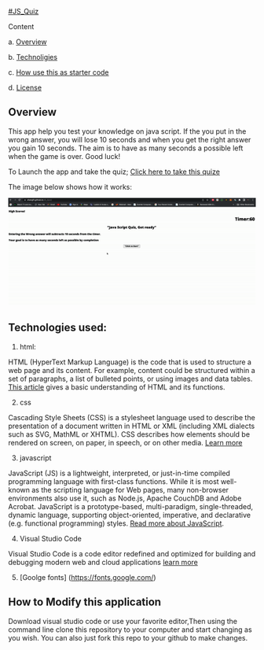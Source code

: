 
[#JS_Quiz](https://shangfii.github.io/JS_Quiz/)

Content 

a. [Overview](https://github.com/shangfii/JS_Quiz#overview)

b. [Technoligies](https://github.com/shangfii/JS_Quiz#technologies-used)

c. [How use this as starter code](https://github.com/shangfii/JS_Quiz#how-to-modify-this-application)


d. [License](https://github.com/shangfii/JS_Quiz/blob/main/LICENSE)

## Overview

This app help you test your knowledge on java script. If the you put in the wrong answer, you will lose 10 seconds and when you get the right answer
you gain 10 seconds. The aim is to have as many seconds a possible left when the game is over. Good luck!

To Launch the app and take the quiz; [Click here to take this quize](https://shangfii.github.io/JS_Quiz/) 


The image below shows how it works:

![UseCase of Quiz App](https://github.com/shangfii/JS_Quiz/blob/main/ezgif.com-gif-maker.gif)


## Technologies used:

1. html: 


HTML (HyperText Markup Language) is the code that is used to structure a web page and its content. For example, content could be structured within a set of paragraphs, a list of bulleted points, or using images and data tables. [This article](https://developer.mozilla.org/en-US/docs/Learn/Getting_started_with_the_web/HTML_basics) gives a basic understanding of HTML and its functions.
 
2. css

Cascading Style Sheets (CSS) is a stylesheet language used to describe the presentation of a document written in HTML or XML (including XML dialects such as SVG, MathML or XHTML). CSS describes how elements should be rendered on screen, on paper, in speech, or on other media. [Learn more](https://developer.mozilla.org/en-US/docs/Learn/Getting_started_with_the_web/HTML_basics)

3. javascript

JavaScript (JS) is a lightweight, interpreted, or just-in-time compiled programming language with first-class functions. While it is most well-known as the scripting language for Web pages, many non-browser environments also use it, such as Node.js, Apache CouchDB and Adobe Acrobat. JavaScript is a prototype-based, multi-paradigm, single-threaded, dynamic language, supporting object-oriented, imperative, and declarative (e.g. functional programming) styles. [Read more about JavaScript](https://developer.mozilla.org/en-US/docs/Web/JavaScript).

4. Visual Studio Code


Visual Studio Code is a code editor redefined and optimized for building and debugging modern web and cloud applications
[learn more](https://code.visualstudio.com/)

5. [Goolge fonts] (https://fonts.google.com/)

## How to Modify this application

Download visual studio code or use your favorite editor,Then using the command line clone this repository to your computer and start changing as you wish.
You can also just fork this repo to your github to make changes.

